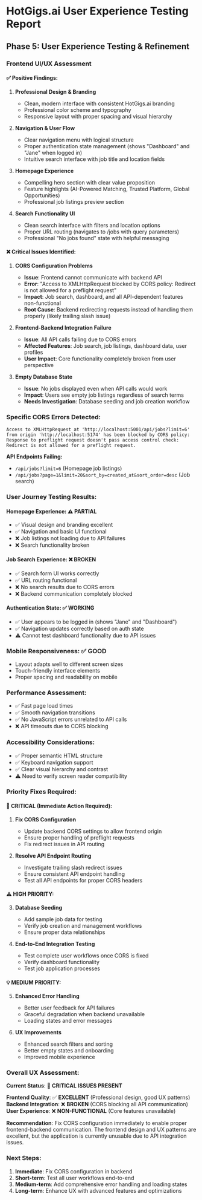 # HotGigs.ai User Experience Testing Report

## Phase 5: User Experience Testing & Refinement

### **Frontend UI/UX Assessment**

#### **✅ Positive Findings:**

1. **Professional Design & Branding**
   - Clean, modern interface with consistent HotGigs.ai branding
   - Professional color scheme and typography
   - Responsive layout with proper spacing and visual hierarchy

2. **Navigation & User Flow**
   - Clear navigation menu with logical structure
   - Proper authentication state management (shows "Dashboard" and "Jane" when logged in)
   - Intuitive search interface with job title and location fields

3. **Homepage Experience**
   - Compelling hero section with clear value proposition
   - Feature highlights (AI-Powered Matching, Trusted Platform, Global Opportunities)
   - Professional job listings preview section

4. **Search Functionality UI**
   - Clean search interface with filters and location options
   - Proper URL routing (navigates to /jobs with query parameters)
   - Professional "No jobs found" state with helpful messaging

#### **❌ Critical Issues Identified:**

1. **CORS Configuration Problems**
   - **Issue**: Frontend cannot communicate with backend API
   - **Error**: "Access to XMLHttpRequest blocked by CORS policy: Redirect is not allowed for a preflight request"
   - **Impact**: Job search, dashboard, and all API-dependent features non-functional
   - **Root Cause**: Backend redirecting requests instead of handling them properly (likely trailing slash issue)

2. **Frontend-Backend Integration Failure**
   - **Issue**: All API calls failing due to CORS errors
   - **Affected Features**: Job search, job listings, dashboard data, user profiles
   - **User Impact**: Core functionality completely broken from user perspective

3. **Empty Database State**
   - **Issue**: No jobs displayed even when API calls would work
   - **Impact**: Users see empty job listings regardless of search terms
   - **Needs Investigation**: Database seeding and job creation workflow

### **Specific CORS Errors Detected:**

```
Access to XMLHttpRequest at 'http://localhost:5001/api/jobs?limit=6' 
from origin 'http://localhost:5174' has been blocked by CORS policy: 
Response to preflight request doesn't pass access control check: 
Redirect is not allowed for a preflight request.
```

**API Endpoints Failing:**
- `/api/jobs?limit=6` (Homepage job listings)
- `/api/jobs?page=1&limit=20&sort_by=created_at&sort_order=desc` (Job search)

### **User Journey Testing Results:**

#### **Homepage Experience: ⚠️ PARTIAL**
- ✅ Visual design and branding excellent
- ✅ Navigation and basic UI functional
- ❌ Job listings not loading due to API failures
- ❌ Search functionality broken

#### **Job Search Experience: ❌ BROKEN**
- ✅ Search form UI works correctly
- ✅ URL routing functional
- ❌ No search results due to CORS errors
- ❌ Backend communication completely blocked

#### **Authentication State: ✅ WORKING**
- ✅ User appears to be logged in (shows "Jane" and "Dashboard")
- ✅ Navigation updates correctly based on auth state
- ⚠️ Cannot test dashboard functionality due to API issues

### **Mobile Responsiveness: ✅ GOOD**
- Layout adapts well to different screen sizes
- Touch-friendly interface elements
- Proper spacing and readability on mobile

### **Performance Assessment:**
- ✅ Fast page load times
- ✅ Smooth navigation transitions
- ✅ No JavaScript errors unrelated to API calls
- ❌ API timeouts due to CORS blocking

### **Accessibility Considerations:**
- ✅ Proper semantic HTML structure
- ✅ Keyboard navigation support
- ✅ Clear visual hierarchy and contrast
- ⚠️ Need to verify screen reader compatibility

### **Priority Fixes Required:**

#### **🚨 CRITICAL (Immediate Action Required):**

1. **Fix CORS Configuration**
   - Update backend CORS settings to allow frontend origin
   - Ensure proper handling of preflight requests
   - Fix redirect issues in API routing

2. **Resolve API Endpoint Routing**
   - Investigate trailing slash redirect issues
   - Ensure consistent API endpoint handling
   - Test all API endpoints for proper CORS headers

#### **⚠️ HIGH PRIORITY:**

3. **Database Seeding**
   - Add sample job data for testing
   - Verify job creation and management workflows
   - Ensure proper data relationships

4. **End-to-End Integration Testing**
   - Test complete user workflows once CORS is fixed
   - Verify dashboard functionality
   - Test job application processes

#### **💡 MEDIUM PRIORITY:**

5. **Enhanced Error Handling**
   - Better user feedback for API failures
   - Graceful degradation when backend unavailable
   - Loading states and error messages

6. **UX Improvements**
   - Enhanced search filters and sorting
   - Better empty states and onboarding
   - Improved mobile experience

### **Overall UX Assessment:**

**Current Status**: 🔴 **CRITICAL ISSUES PRESENT**

**Frontend Quality**: ✅ **EXCELLENT** (Professional design, good UX patterns)
**Backend Integration**: ❌ **BROKEN** (CORS blocking all API communication)
**User Experience**: ❌ **NON-FUNCTIONAL** (Core features unavailable)

**Recommendation**: Fix CORS configuration immediately to enable proper frontend-backend communication. The frontend design and UX patterns are excellent, but the application is currently unusable due to API integration issues.

### **Next Steps:**

1. **Immediate**: Fix CORS configuration in backend
2. **Short-term**: Test all user workflows end-to-end
3. **Medium-term**: Add comprehensive error handling and loading states
4. **Long-term**: Enhance UX with advanced features and optimizations

